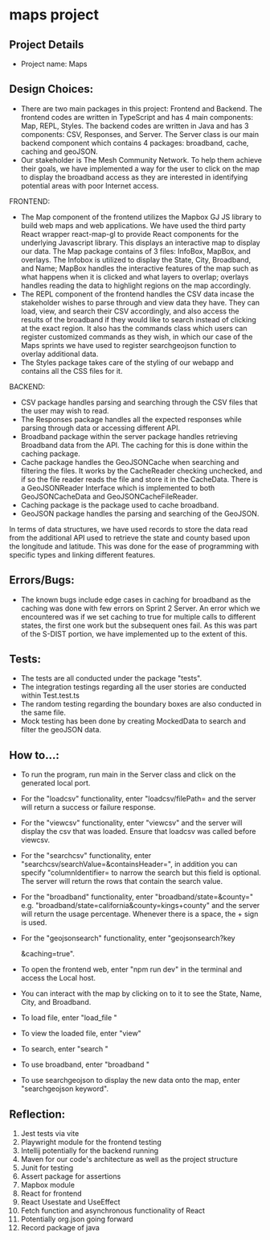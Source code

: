 # maps project

## Project Details

- Project name: Maps

## Design Choices:

- There are two main packages in this project: Frontend and Backend. The frontend codes are written in TypeScript and has 4 main components: Map, REPL, Styles. The backend codes are written in Java and has 3 components: CSV, Responses, and Server. The Server class is our main backend component which contains 4 packages: broadband, cache, caching and geoJSON.
- Our stakeholder is The Mesh Community Network. To help them achieve their goals, we have implemented a way for the user to click on the map to display the broadband access as they are interested in identifying potential areas with poor Internet access.

FRONTEND:

- The Map component of the frontend utilizes the Mapbox GJ JS library to build web maps and web applications. We have used the third party React wrapper react-map-gl to provide React components for the underlying Javascript library. This displays an interactive map to display our data. The Map package contains of 3 files: InfoBox, MapBox, and overlays. The Infobox is utilized to display the State, City, Broadband, and Name; MapBox handles the interactive features of the map such as what happens when it is clicked and what layers to overlap; overlays handles reading the data to highlight regions on the map accordingly.
- The REPL component of the frontend handles the CSV data incase the stakeholder wishes to parse through and view data they have. They can load, view, and search their CSV accordingly, and also access the results of the broadband if they would like to search instead of clicking at the exact region. It also has the commands class which users can register customized commands as they wish, in which our case of the Maps sprints we have used to register searchgeojson function to overlay additional data.
- The Styles package takes care of the styling of our webapp and contains all the CSS files for it.

BACKEND:

- CSV package handles parsing and searching through the CSV files that the user may wish to read.
- The Responses package handles all the expected responses while parsing through data or accessing different API.
- Broadband package within the server package handles retrieving Broadband data from the API. The caching for this is done within the caching package.
- Cache package handles the GeoJSONCache when searching and filtering the files. It works by the CacheReader checking unchecked, and if so the file reader reads the file and store it in the CacheData. There is a GeoJSONReader Interface which is implemented to both GeoJSONCacheData and GeoJSONCacheFileReader.
- Caching package is the package used to cache broadband.
- GeoJSON package handles the parsing and searching of the GeoJSON.

In terms of data structures, we have used records to store the data read from the additional API used to retrieve the state and county based upon the longitude and latitude. This was done for the ease of programming with specific types and linking different features.

## Errors/Bugs:

- The known bugs include edge cases in caching for broadband as the caching was done with few errors on Sprint 2 Server. An error which we encountered was if we set caching to true for multiple calls to different states, the first one work but the subsequent ones fail. As this was part of the S-DIST portion, we have implemented up to the extent of this.

## Tests:

- The tests are all conducted under the package "tests".
- The integration testings regarding all the user stories are conducted within Test.test.ts
- The random testing regarding the boundary boxes are also conducted in the same file.
- Mock testing has been done by creating MockedData to search and filter the geoJSON data.

## How to...:

- To run the program, run main in the Server class and click on the generated local port.
- For the "loadcsv" functionality, enter "loadcsv/filePath=<absolute file path to your csv> and the server will return a success or
  failure response.
- For the "viewcsv" functionality, enter "viewcsv" and the server will display the csv that was loaded. Ensure that loadcsv was called
  before viewcsv.
- For the "searchcsv" functionality, enter "searchcsv/searchValue=<value you are searching>&containsHeader=<true or false>", in
  addition you can specify "columnIdentifier=<column header or index> to narrow the search but this field is optional. The server will
  return the rows that contain the search value.
- For the "broadband" functionality, enter "broadband/state=<state name>&county=<county name>"
  e.g. "broadband/state=california&county=kings+county" and the server will return the usage percentage. Whenever there is a space, the + sign is used.
- For the "geojsonsearch" functionality, enter "geojsonsearch?key<search value>&caching=true".

- To open the frontend web, enter "npm run dev" in the terminal and access the Local host.
- You can interact with the map by clicking on to it to see the State, Name, City, and Broadband.
- To load file, enter "load_file <filePath> <cache boolean>"
- To view the loaded file, enter "view"
- To search, enter "search <searchKey>"
- To use broadband, enter "broadband <stateName> <countyName> <cache boolean>"
- To use searchgeojson to display the new data onto the map, enter "searchgeojson keyword".

## Reflection:
1. Jest tests via vite
2. Playwright module for the frontend testing
3. Intellij potentially for the backend running
4. Maven for our code's architecture as well as the project structure
5. Junit for testing
6. Assert package for assertions
7. Mapbox module
8. React for frontend
9. React Usestate and UseEffect
10. Fetch function and asynchronous functionality of React
11. Potentially org.json going forward
12. Record package of java

